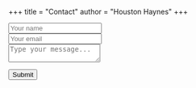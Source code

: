 +++
title = "Contact"
author = "Houston Haynes"
+++ 
<script src="/js/contact.js"></script>
  <div id="container" class="ld-over-full-inverse">
    <div id="output"></div> 
    <!-- output initially empty by design - waits for contact.js response from Azure Function -->
        <form id="submitMessage" method="post" style="visibility:visible;"> 
        <!-- form initially visible but to be hidden by contact.js after response is processed -->
          <div class="form-group"> 
            <input type="text" id="name" class="form-control" placeholder="Your name" required>
          </div>
          <div class="form-group">
            <input type="email" id="email" class="form-control" placeholder="Your email" required>
          </div>
          <div class="form-group">
            <textarea id="message" class="form-control" placeholder="Type your message..." required></textarea>
          </div>
          <input class="button-primary" type="submit" value="Submit">&nbsp;&nbsp;&nbsp;&nbsp;
          <img id="AzureFunctionHeartbeat" class="ld ld-heartbeat" src="/img/Function Apps.svg" height="50" width="50" style="vertical-align:middle;visibility:hidden;"/></img>
          <!-- inline style set to hide at page load, then is shown by contact.js when submitMessage event is triggered, then hidden again after response is processed -->
        </form>
  </div>